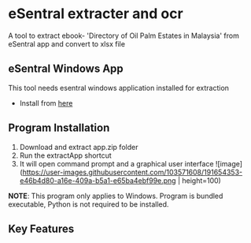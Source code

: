 # eSentral extracter and ocr
A tool to extract ebook- 'Directory of Oil Palm Estates in Malaysia' from eSentral app and convert to xlsx file 
## eSentral Windows App
This tool needs esentral windows application installed for extraction
- Install from [here](https://www.e-sentral.com/download_installer)
## Program Installation 
1. Download and extract app.zip folder
2. Run the extractApp shortcut
3. It will open command prompt and a graphical user interface
![image](https://user-images.githubusercontent.com/103571608/191654353-e46b4d80-a16e-409a-b5a1-e65ba4ebf99e.png | height=100)

**NOTE**: This program only applies to Windows.
Program is bundled executable, Python is not required to be installed. 
## Key Features

